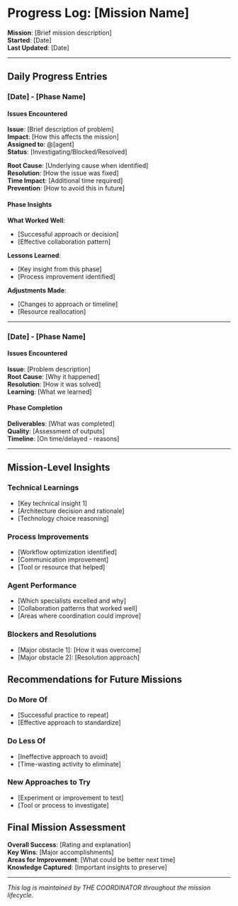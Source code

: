 # Progress Log: [Mission Name]

**Mission**: [Brief mission description]  
**Started**: [Date]  
**Last Updated**: [Date]

---

## Daily Progress Entries

### [Date] - [Phase Name]

#### Issues Encountered
**Issue**: [Brief description of problem]  
**Impact**: [How this affects the mission]  
**Assigned to**: @[agent]  
**Status**: [Investigating/Blocked/Resolved]

**Root Cause**: [Underlying cause when identified]  
**Resolution**: [How the issue was fixed]  
**Time Impact**: [Additional time required]  
**Prevention**: [How to avoid this in future]

#### Phase Insights
**What Worked Well**:
- [Successful approach or decision]
- [Effective collaboration pattern]

**Lessons Learned**:
- [Key insight from this phase]
- [Process improvement identified]

**Adjustments Made**:
- [Changes to approach or timeline]
- [Resource reallocation]

---

### [Date] - [Phase Name]

#### Issues Encountered
**Issue**: [Problem description]  
**Root Cause**: [Why it happened]  
**Resolution**: [How it was solved]  
**Learning**: [What we learned]

#### Phase Completion
**Deliverables**: [What was completed]  
**Quality**: [Assessment of outputs]  
**Timeline**: [On time/delayed - reasons]

---

## Mission-Level Insights

### Technical Learnings
- [Key technical insight 1]
- [Architecture decision and rationale]
- [Technology choice reasoning]

### Process Improvements
- [Workflow optimization identified]
- [Communication improvement]
- [Tool or resource that helped]

### Agent Performance
- [Which specialists excelled and why]
- [Collaboration patterns that worked well]
- [Areas where coordination could improve]

### Blockers and Resolutions
- [Major obstacle 1]: [How it was overcome]
- [Major obstacle 2]: [Resolution approach]

## Recommendations for Future Missions

### Do More Of
- [Successful practice to repeat]
- [Effective approach to standardize]

### Do Less Of  
- [Ineffective approach to avoid]
- [Time-wasting activity to eliminate]

### New Approaches to Try
- [Experiment or improvement to test]
- [Tool or process to investigate]

## Final Mission Assessment

**Overall Success**: [Rating and explanation]  
**Key Wins**: [Major accomplishments]  
**Areas for Improvement**: [What could be better next time]  
**Knowledge Captured**: [Important insights to preserve]

---

*This log is maintained by THE COORDINATOR throughout the mission lifecycle.*